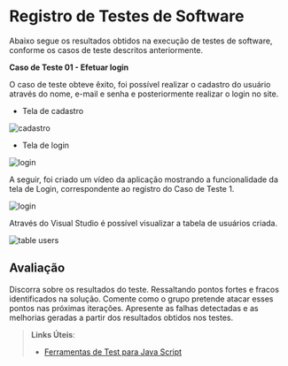 # Registro de Testes de Software

Abaixo segue os resultados obtidos na execução de testes de software, conforme os casos de teste descritos anteriormente. 

**Caso de Teste 01 - Efetuar login**

O caso de teste obteve êxito, foi possível realizar o cadastro do usuário através do nome, e-mail e senha e posteriormente realizar o login no site.

- Tela de cadastro

![cadastro](https://user-images.githubusercontent.com/90807404/198836720-c1c32a1a-7930-4523-b696-eacd364c5605.png)


- Tela de login

![login](https://user-images.githubusercontent.com/90807404/198836881-551789ff-091b-45af-a387-cf7554129b4c.png)


A seguir, foi criado um vídeo da aplicação mostrando a funcionalidade da tela de Login, correspondente ao registro do Caso de Teste 1. 

![login](https://user-images.githubusercontent.com/90807404/200700487-8c7ae67b-50e0-4c0c-854e-ab5d6568c1b4.gif)

Através do Visual Studio é possível visualizar a tabela de usuários criada. 

![table users](https://user-images.githubusercontent.com/90807404/200700882-ebe546e8-ceab-40d8-8d7c-f252e53e9f12.jpg)


## Avaliação

Discorra sobre os resultados do teste. Ressaltando pontos fortes e fracos identificados na solução. Comente como o grupo pretende atacar esses pontos nas próximas iterações. Apresente as falhas detectadas e as melhorias geradas a partir dos resultados obtidos nos testes.

> **Links Úteis**:
> - [Ferramentas de Test para Java Script](https://geekflare.com/javascript-unit-testing/)
